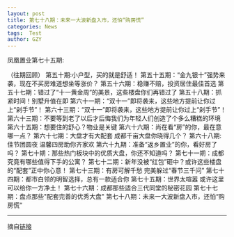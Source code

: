 ```yaml
---
layout: post
title: 第七十八期：未来一大波新盘入市，还怕“购房慌”
categories: News
tags:  Test
author: GZY
---
```


凤凰置业第七十五期:

（往期回顾） 第五十期:小户型，买的就是舒适！ 第五十五期：“金九银十”强势来袭，现在不买房难道想坐等涨价？ 第五十六期：稳赚不赔，投资居住最佳首选 第五十七期：错过了“十一黄金周”的美景，这些楼盘你们再错过了 第五十八期：抓紧时间！别墅升值在即 第六十一期：“双十一”即将袭来，这些地方提前让你过上“剁手节”！ 第六十三期：“双十一”即将袭来，这些地方提前让你过上“剁手节”！ 第六十三期：不要等到老了以后才后悔我们为年轻人们创造了个多么糟糕的环境 第六十五期：想要住的舒心？物业是关键 第六十六期：尚在看“房”的你，最在意哪一点？ 第六十七期：大盘才有大配套 成都千亩大盘你晓得几个？ 第六十八期:佳节团圆夜 温馨四房助你齐家欢 第六十九期：准备“返乡置业”的你，看好房了吗？ 第七十期：那些热门板块中的优质大盘，你还不知道吗？ 第七十一期：成都究竟有哪些值得下手的公寓？ 第七十二期：新年没被“红包”砸中？或许这些楼盘的“配套”正中你心意！ 第七十三期：有房可解千愁 完美躲过“春节三千问” 第七十四期：都市白领的明智选择，总有一款适合你 第七十五期：世界太喧嚣 或许这里可以给你一方净土！ 第七十六期：成都那些适合三代同堂的秘密花园 第七十七期：盘点那些"配套完善的优秀大盘" 第七十八期：未来一大波新盘入市，还怕“购房慌”

*****

摘自[链接](http://cd.house.ifeng.com/column/news/fhzyy78)